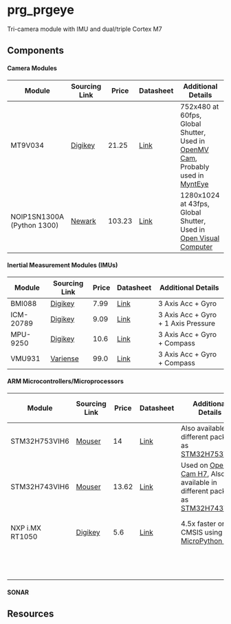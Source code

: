 # prg_prgeye
Tri-camera module with IMU and dual/triple Cortex M7

## Components
#### Camera Modules 
| Module | Sourcing Link | Price | Datasheet | Additional Details |
| --- | --- | --- | --- |  --- | 
| MT9V034 | [Digikey](https://www.digikey.com/catalog/es/partgroup/mt9v034/75147)  | 21.25 | [Link](http://www.onsemi.com/pub/Collateral/MT9V034-D.PDF) | 752x480 at 60fps, Global Shutter, Used in [OpenMV Cam](https://openmv.io/products/openmv-cam-m7), Probably used in [MyntEye](https://mynteyeai.com/products/mynt-eye-stereo-camera) |
| NOIP1SN1300A (Python 1300) | [Newark](https://www.newark.com/on-semiconductor/noip1sn1300a-qdi/image-sensor-monochrome-lcc-48/dp/02AC3796?CMP=AFC-OP) | 103.23 | [Link](http://www.onsemi.com/pub/Collateral/NOIP1SN1300A-D.PDF) | 1280x1024 at 43fps, Global Shutter, Used in [Open Visual Computer](https://arxiv.org/pdf/1809.07674.pdf) |

#### Inertial Measurement Modules (IMUs)
| Module | Sourcing Link | Price | Datasheet | Additional Details |
| --- | --- | --- | --- |  --- | 
| BMI088 | [Digikey](https://www.digikey.com/product-detail/en/bosch-sensortec/BMI088/828-1082-1-ND/8634942) | 7.99 | [Link](https://ae-bst.resource.bosch.com/media/_tech/media/product_flyer/Bosch_Sensortec_Product_flyer_BMI088.pdf) | 3 Axis Acc + Gyro |
| ICM-20789 | [Digikey](https://www.digikey.com/en/product-highlight/i/invensense/icm-20789-pressure-sensor) | 9.09 | [Link](http://www.invensense.com/wp-content/uploads/2017/10/DS-000169-ICM-20789-TYP-v1.3.pdf) | 3 Axis Acc + Gyro + 1 Axis Pressure | Recommended by Invensense for Drones, Newer |
| MPU-9250 | [Digikey](https://www.digikey.com/product-detail/en/tdk-invensense/MPU-9250/1428-1019-1-ND/4626450) | 10.6| [Link](https://store.invensense.com/datasheets/invensense/MPU9250REV1.0.pdf) | 3 Axis Acc + Gyro + Compass | Recommended by Invensense for Drones, Common|
| VMU931 | [Variense](https://variense.com/product/vmu931/) | 99.0 | [Link](http://variense.com/Docs/VMU931/specification_sheet_VMU931.pdf) | 3 Axis Acc + Gyro + Compass | Angles estimated directly, Self bias compensation |


#### ARM Microcontrollers/Microprocessors
| Module | Sourcing Link | Price | Datasheet | Additional Details | Developtment Breakout board | DevBoard Price |
| --- | --- | --- | --- |  --- | --- | --- |
| STM32H753VIH6 | [Mouser](https://www.mouser.com/ProductDetail/STMicroelectronics/STM32H753VIH6?qs=%2fha2pyFaduh09l6hj91PU9oGd521L6LfDAtowUQ9At1xFSxsRRKEUA%3d%3d) | 14 | [Link](https://www.st.com/resource/en/datasheet/stm32h753vi.pdf) | Also available in different package as [STM32H753VIT6](https://www.mouser.com/ProductDetail/STMicroelectronics/STM32H753VIT6?qs=%2fha2pyFaduh09l6hj91PU4SsTEbwmG%252b1PE8cmadUoz5rVxtTE6ezFQ%3d%3d) | | |
| STM32H743VIH6  | [Mouser](https://www.mouser.com/ProductDetail/STMicroelectronics/STM32H743VIH6?qs=%2fha2pyFadujiWVHRlW6sBVJFKnRr%252bVzOL9BR8UM%252brrpLnn1Hy6YNUg%3d%3d) | 13.62 | [Link](https://www.mouser.com/datasheet/2/389/stm32h743bi-1156566.pdf) | Used on [OpenMV Cam H7](https://openmv.io/products/openmv-cam-h7), Also available in different package as [STM32H743VIT6](https://www.mouser.com/ProductDetail/STMicroelectronics/STM32H743VIT6?qs=%2fha2pyFadujiWVHRlW6sBS19o1KOsEoNOPHYwQMB6s6uRcfwYi8MwQ%3d%3d) | | |
| NXP i.MX RT1050 | [Digikey](https://www.digikey.com/product-detail/en/nxp-usa-inc/MIMXRT1052DVL6A/568-13515-ND/7646297) | 5.6 | [Link](https://www.nxp.com/docs/en/data-sheet/IMXRT1050CEC.pdf) | 4.5x faster on CMSIS using [MicroPython port](https://github.com/RockySong/micropython-rocky/tree/omv_initial_integrate) | [MIMXRT1050-EVK: i.MX RT1050 Evaluation Kit](https://www.nxp.com/support/developer-resources/run-time-software/i.mx-developer-resources/i.mx-rt1050-evaluation-kit:MIMXRT1050-EVK)| US$79.00 |
|  |  |  |  |  | [IMX RT1052 DEVELOPER'S KIT](http://www.embeddedartists.com/products/kits/imxrt1052_kit.php) | €149  |
#### SONAR

## Resources
